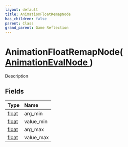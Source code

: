 ```yaml
---
layout: default
title: AnimationFloatRemapNode
has_children: false
parent: Class
grand_parent: Game Reflection
---
```

# AnimationFloatRemapNode( [ AnimationEvalNode ](/riftbreaker-wiki/docs/game-reflection/classes/animation_eval_node/) )
Description 

## Fields

| Type | Name |
|:----------|:--------------|
| [float](/riftbreaker-wiki/docs/game-reflection/components/float/) | arg_min |
| [float](/riftbreaker-wiki/docs/game-reflection/components/float/) | value_min |
| [float](/riftbreaker-wiki/docs/game-reflection/components/float/) | arg_max |
| [float](/riftbreaker-wiki/docs/game-reflection/components/float/) | value_max |

